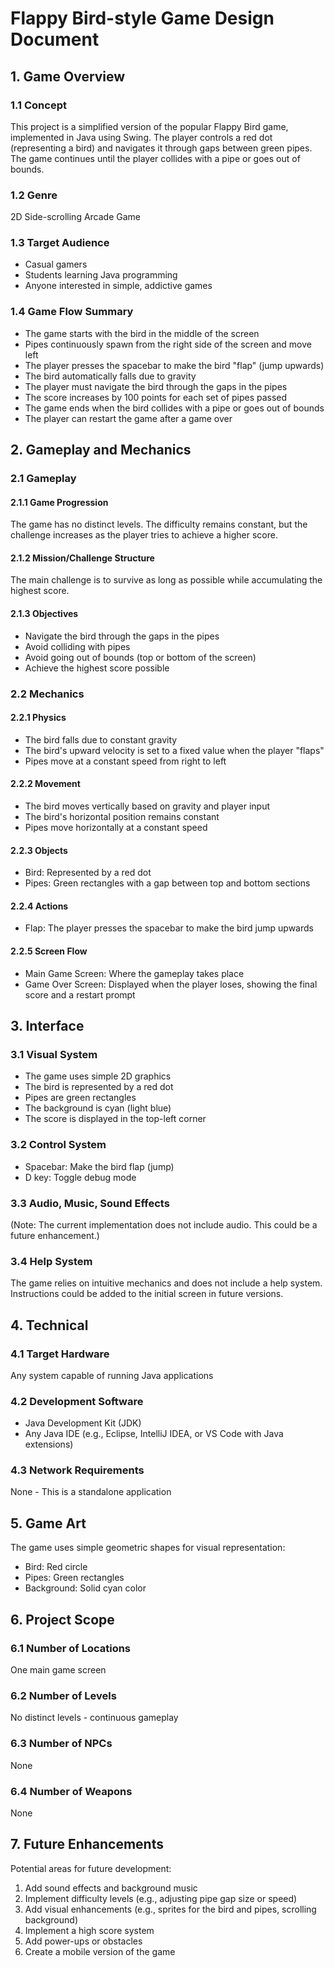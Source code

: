 
# Flappy Bird-style Game Design Document


## 1. Game Overview

### 1.1 Concept
This project is a simplified version of the popular Flappy Bird game, implemented in Java using Swing. The player controls a red dot (representing a bird) and navigates it through gaps between green pipes. The game continues until the player collides with a pipe or goes out of bounds.

### 1.2 Genre
2D Side-scrolling Arcade Game

### 1.3 Target Audience
- Casual gamers
- Students learning Java programming
- Anyone interested in simple, addictive games

### 1.4 Game Flow Summary
- The game starts with the bird in the middle of the screen
- Pipes continuously spawn from the right side of the screen and move left
- The player presses the spacebar to make the bird "flap" (jump upwards)
- The bird automatically falls due to gravity
- The player must navigate the bird through the gaps in the pipes
- The score increases by 100 points for each set of pipes passed
- The game ends when the bird collides with a pipe or goes out of bounds
- The player can restart the game after a game over

## 2. Gameplay and Mechanics

### 2.1 Gameplay
#### 2.1.1 Game Progression
The game has no distinct levels. The difficulty remains constant, but the challenge increases as the player tries to achieve a higher score.

#### 2.1.2 Mission/Challenge Structure
The main challenge is to survive as long as possible while accumulating the highest score.

#### 2.1.3 Objectives
- Navigate the bird through the gaps in the pipes
- Avoid colliding with pipes
- Avoid going out of bounds (top or bottom of the screen)
- Achieve the highest score possible

### 2.2 Mechanics
#### 2.2.1 Physics
- The bird falls due to constant gravity
- The bird's upward velocity is set to a fixed value when the player "flaps"
- Pipes move at a constant speed from right to left

#### 2.2.2 Movement
- The bird moves vertically based on gravity and player input
- The bird's horizontal position remains constant
- Pipes move horizontally at a constant speed

#### 2.2.3 Objects
- Bird: Represented by a red dot
- Pipes: Green rectangles with a gap between top and bottom sections

#### 2.2.4 Actions
- Flap: The player presses the spacebar to make the bird jump upwards

#### 2.2.5 Screen Flow
- Main Game Screen: Where the gameplay takes place
- Game Over Screen: Displayed when the player loses, showing the final score and a restart prompt

## 3. Interface

### 3.1 Visual System
- The game uses simple 2D graphics
- The bird is represented by a red dot
- Pipes are green rectangles
- The background is cyan (light blue)
- The score is displayed in the top-left corner

### 3.2 Control System
- Spacebar: Make the bird flap (jump)
- D key: Toggle debug mode

### 3.3 Audio, Music, Sound Effects
(Note: The current implementation does not include audio. This could be a future enhancement.)

### 3.4 Help System
The game relies on intuitive mechanics and does not include a help system. Instructions could be added to the initial screen in future versions.

## 4. Technical

### 4.1 Target Hardware
Any system capable of running Java applications

### 4.2 Development Software
- Java Development Kit (JDK)
- Any Java IDE (e.g., Eclipse, IntelliJ IDEA, or VS Code with Java extensions)

### 4.3 Network Requirements
None - This is a standalone application

## 5. Game Art

The game uses simple geometric shapes for visual representation:
- Bird: Red circle
- Pipes: Green rectangles
- Background: Solid cyan color

## 6. Project Scope

### 6.1 Number of Locations
One main game screen

### 6.2 Number of Levels
No distinct levels - continuous gameplay

### 6.3 Number of NPCs
None

### 6.4 Number of Weapons
None

## 7. Future Enhancements

Potential areas for future development:
1. Add sound effects and background music
2. Implement difficulty levels (e.g., adjusting pipe gap size or speed)
3. Add visual enhancements (e.g., sprites for the bird and pipes, scrolling background)
4. Implement a high score system
5. Add power-ups or obstacles
6. Create a mobile version of the game
